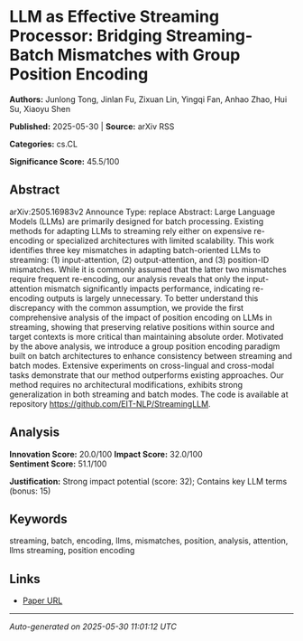 # LLM as Effective Streaming Processor: Bridging Streaming-Batch Mismatches with Group Position Encoding

**Authors:** Junlong Tong, Jinlan Fu, Zixuan Lin, Yingqi Fan, Anhao Zhao, Hui Su, Xiaoyu Shen

**Published:** 2025-05-30 | **Source:** arXiv RSS

**Categories:** cs.CL

**Significance Score:** 45.5/100

## Abstract

arXiv:2505.16983v2 Announce Type: replace 
Abstract: Large Language Models (LLMs) are primarily designed for batch processing. Existing methods for adapting LLMs to streaming rely either on expensive re-encoding or specialized architectures with limited scalability. This work identifies three key mismatches in adapting batch-oriented LLMs to streaming: (1) input-attention, (2) output-attention, and (3) position-ID mismatches. While it is commonly assumed that the latter two mismatches require frequent re-encoding, our analysis reveals that only the input-attention mismatch significantly impacts performance, indicating re-encoding outputs is largely unnecessary. To better understand this discrepancy with the common assumption, we provide the first comprehensive analysis of the impact of position encoding on LLMs in streaming, showing that preserving relative positions within source and target contexts is more critical than maintaining absolute order. Motivated by the above analysis, we introduce a group position encoding paradigm built on batch architectures to enhance consistency between streaming and batch modes. Extensive experiments on cross-lingual and cross-modal tasks demonstrate that our method outperforms existing approaches. Our method requires no architectural modifications, exhibits strong generalization in both streaming and batch modes. The code is available at repository https://github.com/EIT-NLP/StreamingLLM.

## Analysis

**Innovation Score:** 20.0/100
**Impact Score:** 32.0/100  
**Sentiment Score:** 51.1/100

**Justification:** Strong impact potential (score: 32); Contains key LLM terms (bonus: 15)

## Keywords

streaming, batch, encoding, llms, mismatches, position, analysis, attention, llms streaming, position encoding

## Links

- [Paper URL](https://arxiv.org/abs/2505.16983)

---
*Auto-generated on 2025-05-30 11:01:12 UTC*
